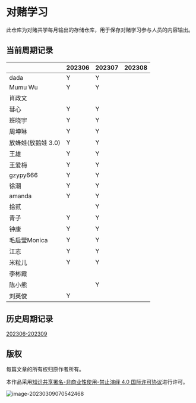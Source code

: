 # 对赌学习

此仓库为对赌共学每月输出的存储仓库，用于保存对赌学习参与人员的内容输出。

## 当前周期记录

|                    | 202306 | 202307 | 202308 |
| ------------------ | ------ | ------ | ------ |
| dada               |  Y      |   Y     |        |
| Mumu Wu            |  Y      |    Y   |        |
| 肖政文             |        |        |        |
| 彗心               |  Y      |  Y      |        |
| 班晓宇             |  Y      |   Y     |        |
| 周坤琳             |  Y      |    Y    |        |
| 放蜂娃(放鹅娃 3.0) |  Y      |     Y  |        |
| 王雄               |  Y      |  Y      |        |
| 王爱梅             | Y       |   Y     |        |
| gzypy666          | Y      |    Y   |        |
| 徐潮              | Y      |    Y   |        |
| amanda            | Y       |   Y    |        |
| 拾贰              |        |   Y    |        |
| 青子              | Y       |  Y      |        |
| 钟康              | Y      |   Y     |        |
| 毛启莹Monica      | Y       |   Y     |        |
| 江志              | Y      |  Y      |        |
| 米粒儿            | Y      | Y |        |
| 李彬霞            |        |        |        |
| 陈小熊            |        |   Y     |        |
| 刘英俊            | Y      |        |        |

## 历史周期记录

[202306-202309](./202306-202309/00.202306-202309.md)

## 版权

每篇文章的所有权归原作者所有。

本作品采用<a rel="license" href="http://creativecommons.org/licenses/by-nc-nd/4.0/">知识共享署名-非商业性使用-禁止演绎 4.0 国际许可协议</a>进行许可。

![image-20230309070542468](https://github.com/coding-newbies-group/programming-co_creation-docs/blob/main/README.assets/image-20230309070542468.png)